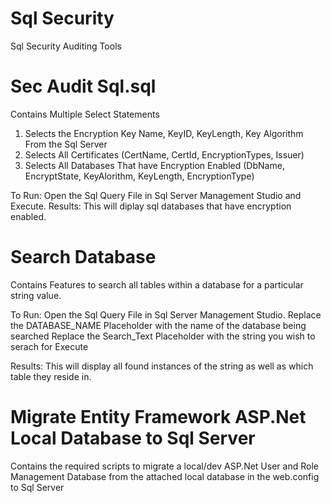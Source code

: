 # Sql Security
Sql Security Auditing Tools

# Sec Audit Sql.sql
Contains Multiple Select Statements 
1. Selects the Encryption Key Name, KeyID, KeyLength, Key Algorithm From the Sql Server
2. Selects All Certificates (CertName, CertId, EncryptionTypes, Issuer)
3. Selects All Databases That have Encryption Enabled (DbName, EncryptState, KeyAlorithm, KeyLength, EncryptionType)

To Run: Open the Sql Query File in Sql Server Management Studio and Execute.
Results: This will diplay sql databases that have encryption enabled.

# Search Database
Contains Features to search all tables within a database for a particular string value.

To Run: 
Open the Sql Query File in Sql Server Management Studio.
Replace the DATABASE_NAME Placeholder with the name of the database being searched
Replace the Search_Text Placeholder with the string you wish to serach for
Execute

Results: This will display all found instances of the string as well as which table they reside in.

# Migrate Entity Framework ASP.Net Local Database to Sql Server
Contains the required scripts to migrate a local/dev ASP.Net User and Role Management Database from the attached local database in the web.config to Sql Server
